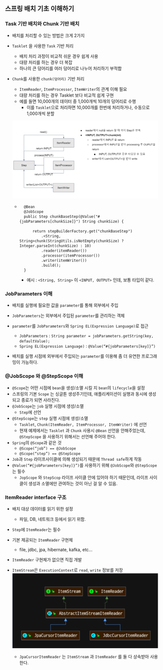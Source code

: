 ## 스프링 배치 기초 이해하기

### Task 기반 배치와 Chunk 기반 배치
* 배치를 처리할 수 있는 방법은 크게 2가지
* ```Tasklet``` 을 사용한 ```Task``` 기반 처리
    * 배치 처리 과정이 비교적 쉬운 경우 쉽게 사용
    * 대량 처리를 하는 경우 더 복잡
    * 하나의 큰 덩어리를 여러 덩어리로 나누어 처리하기 부적합
* ```Chunk```를 사용한 ```chunk(덩어리)``` 기반 처리 
    * ```ItemReader```, ```ItemProcessor```, ```ItemWriter```의 관계 이해 필요
    * 대량 처리를 하는 경우 Tasklet 보다 비교적 쉽게 구현
    * 예를 들면 10,000개의 데이터 중 1,000개씩 10개의 덩어리로 수행
        * 이를 ```Tasklet```으로 처리하면 10,000개를 한번에 처리하거나, 수동으로 1,000개씩 분할
    
    ![img_4.png](img_4.png)
    * ```
        @Bean
        @JobScope
        public Step chunkBaseStep(@Value("#{jobParameters[chunkSize]}") String chunkSize) {

            return stepBuilderFactory.get("chunkBaseStep")
                .<String, String>chunk(StringUtils.isNotEmpty(chunkSize) ? Integer.parseInt(chunkSize) : 10)
                .reader(itemReader())
                .processor(itemProcessor())
                .writer(itemWriter())
                .build();
        }
      ```
      * 예시 : ```<String, String>``` 이 ```<INPUT, OUTPUT>``` 인데, 보통 타입이 같다.
    

### JobParameters 이해
* 배치를 실행에 필요한 값을 ```parameter```를 통해 외부에서 주입
* ```JobParameters```는 외부에서 주입된 ```parameter```를 관리하는 객체
* ```parameter```를 ```JobParameters```와 ```Spring EL(Expression Language)```로 접근
    * ```JobParameters``` : ```String parameter = jobParameters.getString(key, defaultValue);```
    * ```Spring EL(Expression Language)``` : ```@Value(“#{jobParameters[key]}”)```  
  
  
* 배치를 실행 시점에 외부에서 주입되는 ```parameter```를 이용해 좀 더 유연한 프로그래밍이 가능하다.


### @JobScope 와 @StepScope 이해
* ```@Scope```는 어떤 시점에 ```bean```을 생성/소멸 시킬 지 ```bean```의 ```lifecycle```을 설정
* 스프링의 기본 ```Scope``` 는 싱글톤 생성주기인데, 애플리케이션이 실행과 동시에 생성되고 종료가 되면 사라진다.
* ```@JobScope```는 ```job``` 실행 시점에 생성/소멸
    * ```Step```에 선언
* ```@StepScope```는 ```step``` 실행 시점에 생성/소멸
    * ```Tasklet```, ```Chunk(ItemReader, ItemProcessor, ItemWriter)``` 에 선언
    * 현재 예제에서는 ```Tasklet``` 과 ```Chunk``` 사용시 ```@Bean``` 선언을 안해주었는데, ```@StepScope``` 을 사용하기 위해서는 선언해 주어야 한다.
* ```Spring```의 ```@Scope```과 같은 것
    * ```@Scope(“job”) == @JobScope```
    * ```@Scope(“step”) == @StepScope```
* ```Job```과 ```Step``` 라이프사이클에 의해 생성되기 때문에 ```Thread safe```하게 작동
* ```@Value(“#{jobParameters[key]}”)```를 사용하기 위해 ```@JobScope```와 ```@StepScope```는 필수
    * ```JopScope``` 와 ```StepScop``` 라이프 사이클 안에 있어야 하기 때문인데, 라이프 사이클이 생성과 소멸에만 관여하는 것이 아닌 걸 알 수 있음.
  

### ItemReader interface 구조
* 배치 대상 데이터를 읽기 위한 설정
  * 파일, DB, 네트워크 등에서 읽기 위함.
* ```Step```에 ```ItemReader```는 필수
* 기본 제공되는 ```ItemReader``` 구현체
  * file, jdbc, jpa, hibernate, kafka, etc...
* ```ItemReader``` 구현체가 없으면 직접 개발
* ```ItemStream```은 ```ExecutionContext```로 ```read```, ```write``` 정보를 저장
![img_6.png](img_6.png)
  
  * ```JpaCursorItemReader``` 는 ```ItemStream``` 과 ```ItemReader``` 를 둘 다 상속받아 사용한다.